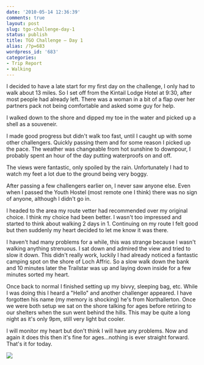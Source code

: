 ```yaml
---
date: '2010-05-14 12:36:39'
comments: true
layout: post
slug: tgo-challenge-day-1
status: publish
title: TGO Challenge – Day 1
alias: /?p=683
wordpress_id: '683'
categories:
- Trip Report
- Walking
---
```


I decided to have a late start for my first day on the challenge, I only had to walk about 13 miles. So I set off from the Kintail Lodge Hotel at 9:30, after most people had already left. There was a woman in a bit of a flap over her partners pack not being comfortable and asked some guy for help.  

I walked down to the shore and dipped my toe in the water and picked up a shell as a souveneir.  
<!-- more -->
I made good progress but didn't walk too fast, until I caught up with some other challengers. Quickly passing them and for some reason I picked up the pace. The weather was changeable from hot sunshine to downpour, I probably spent an hour of the day putting waterproofs on and off.  

The views were fantastic, only spoiled by the rain. Unfortunately I had to watch my feet a lot due to the ground being very boggy.  

After passing a few challengers earlier on, I never saw anyone else. Even when I passed the Youth Hostel (most remote one I think) there was no sign of anyone, although I didn't go in.  

I headed to the area my route vetter had recommended over my original choice. I think my choice had been better. I wasn't too impressed and started to think about walking 2 days in 1. Continuing on my route I felt good but then suddenly my heart decided to let me know it was there.  

I haven't had many problems for a while, this was strange because I wasn't walking anything strenuous. I sat down and admired the view and tried to slow it down. This didn't really work, luckily I had already noticed a fantastic camping spot on the shore of Loch Affric. So a slow walk down the bank and 10 minutes later the Trailstar was up and laying down inside for a few minutes sorted my heart.  

Once back to normal I finished setting up my bivvy, sleeping bag, etc. While I was doing this I heard a "Hello" and another challenger appeared. I have forgotten his name (my memory is shocking) he's from Northallerton. Once we were both setup we sat on the shore talking for ages before retiring to our shelters when the sun went behind the hills. This may be quite a long night as it's only 9pm, still very light but cooler.  

I will monitor my heart but don't think I will have any problems. Now and again it does this then it's fine for ages...nothing is ever straight forward. That's it for today. 

[![](http://dl.dropbox.com/u/2657852/website/images/l_1600_1200_AEAF22F2-EC09-4B46-A92F-766BCF787617.jpeg)](http://dl.dropbox.com/u/2657852/website/images/l_1600_1200_AEAF22F2-EC09-4B46-A92F-766BCF787617.jpeg)
